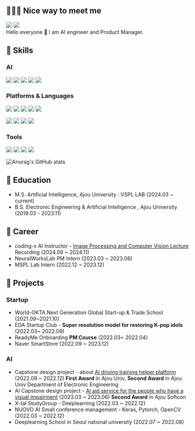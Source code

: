 ## 🧚🏻‍♀️ Nice way to meet me

<a href="https://velog.io/@conel77" target="_blank"><img src="https://img.shields.io/badge/Conel77-20C997?style=flat-square&logo=Velog&logoColor=white"/></a>  <a href="mynameisconel@gmail.com" target="_blank"><img src="https://img.shields.io/badge/mynameisconel@gmail.com-EA4335?style=flat-square&logo=Gmail&logoColor=white"/></a>
</br>
Hello everyone 👋 I am AI engineer and Product Manager.




## 🥨 Skills
### AI
<img src="https://img.shields.io/badge/Pytorch-EE4C2C?style=flat-square&logo=Pytorch&logoColor=white"/>  <img src="https://img.shields.io/badge/TensorFlow-FF6F00?style=flat-square&logo=TensorFlow&logoColor=white"/>  <img src="https://img.shields.io/badge/Keras-D00000?style=flat-square&logo=Keras&logoColor=white"/>   <img src="https://img.shields.io/badge/Jupyter-F37626?style=flat-square&logo=Jupyter&logoColor=white"/>  <img src="https://img.shields.io/badge/OpenCV-5C3EE8?style=flat-square&logo=OpenCV&logoColor=white"/>

### Platforms & Languages
<img src="https://img.shields.io/badge/React-61DAFB?style=flat-square&logo=React&logoColor=black"/>   <img src="https://img.shields.io/badge/Flutter-02569B?style=flat-square&logo=Flutter&logoColor=white"/>  <img src="https://img.shields.io/badge/JavaScript-F7DF1E?style=flat-square&logo=JavaScript&logoColor=black"/>  <img src="https://img.shields.io/badge/HTML5-E34F26?style=flat-square&logo=HTML5&logoColor=white"/>  <img src="https://img.shields.io/badge/CSS3-1572B6?style=flat-square&logo=CSS3&logoColor=white"/>

<img src="https://img.shields.io/badge/Python-3776AB?style=flat-square&logo=React&logoColor=white"/>  <img src="https://img.shields.io/badge/C++-00599C?style=flat-square&logo=C++ &logoColor=white"/>  <img src="https://img.shields.io/badge/R-276DC3?style=flat-square&logo=R&logoColor=white"/>  <img src="https://img.shields.io/badge/Kotlin-7F52FF?style=flat-square&logo=Kotlin&logoColor=white"/>      

### Tools
<img src="https://img.shields.io/badge/Visual Studio Code-007ACC?style=flat-square&logo=Visual Studio Code&logoColor=white"/>  <img src="https://img.shields.io/badge/Pycharm-000000?style=flat-square&logo=Pycharm&logoColor=white"/>  <img src="https://img.shields.io/badge/Figma-F24E1E?style=flat-square&logo=Figma&logoColor=white"/>  <img src="https://img.shields.io/badge/Adobe Premiere Pro-9999FF?style=flat-square&logo=Adobe Premiere Pro&logoColor=white"/>




![Anurag's GitHub stats](https://github-readme-stats.vercel.app/api?username=conel77&show_icons=true&theme=codeSTACKr)

## 📌 Education
* M.S. Artificial Intelligence, Ajou University : VSPL LAB (2024.03 ~ current)
* B.S. Electronic Engineering & Artificial Intelligence , Ajou University (2019.03 - 2023.11)

## 📔 Career
* coding-x AI Instructor - [Image Processing and Computer Vision Lecture](https://coding-x.com/class/15270/%EB%82%B4-%EC%86%90%EC%9C%BC%EB%A1%9C-%EC%9D%B4%EB%AF%B8%EC%A7%80-%EC%B2%98%EB%A6%AC%EC%99%80-%EC%BB%B4%ED%93%A8%ED%84%B0-%EB%B9%84%EC%A0%84-BASIC) Recording  (2024.09 ~ 2024.11)
* NeuralWorksLab PM Intern (2023.03 ~ 2023.06)
* MSPL Lab Intern (2022.12 ~ 2023.12)

## 🔮 Projects
### Startup
* World-OKTA Next Generation Global Start-up & Trade School (2021.09~2021.10)
* EDA Startup Club - **Super resolution model for restoring K-pop idols** (2022.03~ 2022.09)
* ReadyMe Onboarding **PM Course** (2022.03~ 2022.04)
* Naver SmartStore (2022.09 ~ 2023.12)

### AI
* Capstone design project - about [AI driving training helper platform](https://ecefair.ajou.ac.kr/works/works.asp?uid=206) (2022.09 ~ 2022.12) **First Award** in Ajou Univ, **Second Award** in Ajou Univ Department of Electronic Engineering
* AI Capstone design project - [AI aid service for the people who have a visual impairment](https://softcon.ajou.ac.kr/works/works_prev.asp?uid=841&wTerm=2023-1) (2023.03 ~ 2023.06) **Second Award** in Ajou Softcon
* X-tal StudyGroup - Deeplearning (2022.03 ~ 2022.12)
* NUOVO AI Small conference management - Keras, Pytorch, OpenCV (2022.03 ~ 2022.12)
* Deeplearning School in Seoul national university (2022.07 ~ 2022.08)

